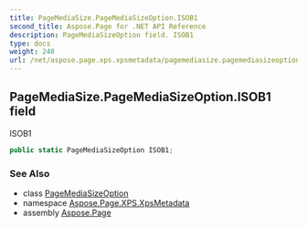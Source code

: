 ```yaml
---
title: PageMediaSize.PageMediaSizeOption.ISOB1
second_title: Aspose.Page for .NET API Reference
description: PageMediaSizeOption field. ISOB1
type: docs
weight: 240
url: /net/aspose.page.xps.xpsmetadata/pagemediasize.pagemediasizeoption/isob1/
---
```

## PageMediaSize.PageMediaSizeOption.ISOB1 field

ISOB1

```csharp
public static PageMediaSizeOption ISOB1;
```

### See Also

* class [PageMediaSizeOption](../)
* namespace [Aspose.Page.XPS.XpsMetadata](../../pagemediasize.pagemediasizeoption/)
* assembly [Aspose.Page](../../../)



